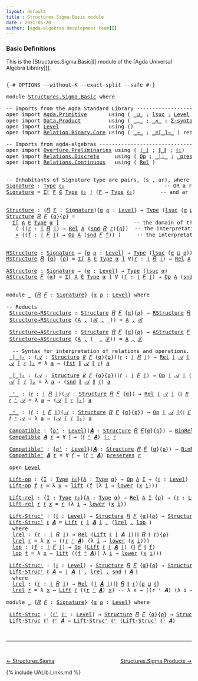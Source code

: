 ```yaml
---
layout: default
title : Structures.Sigma.Basic module
date : 2021-05-20
author: [agda-algebras development team][]
---
```


### <a id="basic-definitions">Basic Definitions</a>

This is the [Structures.Sigma.Basic][] module of the [Agda Universal Algebra Library][].

<pre class="Agda">

<a id="282" class="Symbol">{-#</a> <a id="286" class="Keyword">OPTIONS</a> <a id="294" class="Pragma">--without-K</a> <a id="306" class="Pragma">--exact-split</a> <a id="320" class="Pragma">--safe</a> <a id="327" class="Symbol">#-}</a>

<a id="332" class="Keyword">module</a> <a id="339" href="Structures.Sigma.Basic.html" class="Module">Structures.Sigma.Basic</a> <a id="362" class="Keyword">where</a>

<a id="369" class="Comment">-- Imports from the Agda Standard Library ------------------------------------------------</a>
<a id="460" class="Keyword">open</a> <a id="465" class="Keyword">import</a> <a id="472" href="Agda.Primitive.html" class="Module">Agda.Primitive</a>       <a id="493" class="Keyword">using</a> <a id="499" class="Symbol">(</a> <a id="501" href="Agda.Primitive.html#810" class="Primitive Operator">_⊔_</a> <a id="505" class="Symbol">;</a> <a id="507" href="Agda.Primitive.html#780" class="Primitive">lsuc</a> <a id="512" class="Symbol">;</a> <a id="514" href="Agda.Primitive.html#597" class="Postulate">Level</a> <a id="520" class="Symbol">)</a> <a id="522" class="Keyword">renaming</a> <a id="531" class="Symbol">(</a> <a id="533" href="Agda.Primitive.html#326" class="Primitive">Set</a> <a id="537" class="Symbol">to</a> <a id="540" class="Primitive">Type</a> <a id="545" class="Symbol">;</a> <a id="547" href="Agda.Primitive.html#764" class="Primitive">lzero</a> <a id="553" class="Symbol">to</a> <a id="556" class="Primitive">ℓ₀</a> <a id="559" class="Symbol">)</a>
<a id="561" class="Keyword">open</a> <a id="566" class="Keyword">import</a> <a id="573" href="Data.Product.html" class="Module">Data.Product</a>         <a id="594" class="Keyword">using</a> <a id="600" class="Symbol">(</a> <a id="602" href="Agda.Builtin.Sigma.html#236" class="InductiveConstructor Operator">_,_</a> <a id="606" class="Symbol">;</a> <a id="608" href="Data.Product.html#1167" class="Function Operator">_×_</a> <a id="612" class="Symbol">;</a> <a id="614" href="Data.Product.html#916" class="Function">Σ-syntax</a> <a id="623" class="Symbol">)</a> <a id="625" class="Keyword">renaming</a> <a id="634" class="Symbol">(</a> <a id="636" href="Agda.Builtin.Sigma.html#252" class="Field">proj₁</a> <a id="642" class="Symbol">to</a> <a id="645" class="Field">fst</a> <a id="649" class="Symbol">;</a> <a id="651" href="Agda.Builtin.Sigma.html#264" class="Field">proj₂</a> <a id="657" class="Symbol">to</a> <a id="660" class="Field">snd</a> <a id="664" class="Symbol">)</a>
<a id="666" class="Keyword">open</a> <a id="671" class="Keyword">import</a> <a id="678" href="Level.html" class="Module">Level</a>                <a id="699" class="Keyword">using</a> <a id="705" class="Symbol">()</a>
<a id="708" class="Keyword">open</a> <a id="713" class="Keyword">import</a> <a id="720" href="Relation.Binary.Core.html" class="Module">Relation.Binary.Core</a> <a id="741" class="Keyword">using</a> <a id="747" class="Symbol">(</a> <a id="749" href="Relation.Binary.Core.html#1254" class="Function Operator">_⇒_</a> <a id="753" class="Symbol">;</a> <a id="755" href="Relation.Binary.Core.html#1460" class="Function Operator">_=[_]⇒_</a> <a id="763" class="Symbol">)</a> <a id="765" class="Keyword">renaming</a> <a id="774" class="Symbol">(</a> <a id="776" href="Relation.Binary.Core.html#766" class="Function">REL</a> <a id="780" class="Symbol">to</a> <a id="783" class="Function">BinREL</a> <a id="790" class="Symbol">;</a> <a id="792" href="Relation.Binary.Core.html#882" class="Function">Rel</a> <a id="796" class="Symbol">to</a> <a id="799" class="Function">BinRel</a> <a id="806" class="Symbol">)</a>

<a id="809" class="Comment">-- Imports from agda-algebras ------------------------------------------------------------</a>
<a id="900" class="Keyword">open</a> <a id="905" class="Keyword">import</a> <a id="912" href="Overture.Preliminaries.html" class="Module">Overture.Preliminaries</a> <a id="935" class="Keyword">using</a> <a id="941" class="Symbol">(</a> <a id="943" href="Overture.Preliminaries.html#4245" class="Function Operator">∣_∣</a> <a id="947" class="Symbol">;</a> <a id="949" href="Overture.Preliminaries.html#4283" class="Function Operator">∥_∥</a> <a id="953" class="Symbol">;</a> <a id="955" href="Overture.Preliminaries.html#3335" class="Function">ℓ₁</a><a id="957" class="Symbol">)</a>
<a id="959" class="Keyword">open</a> <a id="964" class="Keyword">import</a> <a id="971" href="Relations.Discrete.html" class="Module">Relations.Discrete</a>     <a id="994" class="Keyword">using</a> <a id="1000" class="Symbol">(</a> <a id="1002" href="Relations.Discrete.html#5506" class="Function">Op</a> <a id="1005" class="Symbol">;</a> <a id="1007" href="Relations.Discrete.html#6404" class="Function Operator">_|:_</a> <a id="1012" class="Symbol">;</a> <a id="1014" href="Relations.Discrete.html#6230" class="Function Operator">_preserves_</a> <a id="1026" class="Symbol">)</a>
<a id="1028" class="Keyword">open</a> <a id="1033" class="Keyword">import</a> <a id="1040" href="Relations.Continuous.html" class="Module">Relations.Continuous</a>   <a id="1063" class="Keyword">using</a> <a id="1069" class="Symbol">(</a> <a id="1071" href="Relations.Continuous.html#3871" class="Function">Rel</a> <a id="1075" class="Symbol">)</a>


<a id="1079" class="Comment">-- Inhabitants of Signature type are pairs, (s , ar), where s is an operation symbol,</a>
<a id="Signature"></a><a id="1165" href="Structures.Sigma.Basic.html#1165" class="Function">Signature</a> <a id="1175" class="Symbol">:</a> <a id="1177" href="Structures.Sigma.Basic.html#540" class="Primitive">Type</a> <a id="1182" href="Overture.Preliminaries.html#3335" class="Function">ℓ₁</a>                                <a id="1216" class="Comment">-- OR a relation symbol (new!),</a>
<a id="1248" href="Structures.Sigma.Basic.html#1165" class="Function">Signature</a> <a id="1258" class="Symbol">=</a> <a id="1260" href="Data.Product.html#916" class="Function">Σ[</a> <a id="1263" href="Structures.Sigma.Basic.html#1263" class="Bound">F</a> <a id="1265" href="Data.Product.html#916" class="Function">∈</a> <a id="1267" href="Structures.Sigma.Basic.html#540" class="Primitive">Type</a> <a id="1272" href="Structures.Sigma.Basic.html#556" class="Primitive">ℓ₀</a> <a id="1275" href="Data.Product.html#916" class="Function">]</a> <a id="1277" class="Symbol">(</a><a id="1278" href="Structures.Sigma.Basic.html#1263" class="Bound">F</a> <a id="1280" class="Symbol">→</a> <a id="1282" href="Structures.Sigma.Basic.html#540" class="Primitive">Type</a> <a id="1287" href="Structures.Sigma.Basic.html#556" class="Primitive">ℓ₀</a><a id="1289" class="Symbol">)</a>        <a id="1298" class="Comment">-- and ar the arity of s.</a>


<a id="Structure"></a><a id="1326" href="Structures.Sigma.Basic.html#1326" class="Function">Structure</a> <a id="1336" class="Symbol">:</a> <a id="1338" class="Symbol">(</a><a id="1339" href="Structures.Sigma.Basic.html#1339" class="Bound">𝑅</a> <a id="1341" href="Structures.Sigma.Basic.html#1341" class="Bound">F</a> <a id="1343" class="Symbol">:</a> <a id="1345" href="Structures.Sigma.Basic.html#1165" class="Function">Signature</a><a id="1354" class="Symbol">){</a><a id="1356" href="Structures.Sigma.Basic.html#1356" class="Bound">α</a> <a id="1358" href="Structures.Sigma.Basic.html#1358" class="Bound">ρ</a> <a id="1360" class="Symbol">:</a> <a id="1362" href="Agda.Primitive.html#597" class="Postulate">Level</a><a id="1367" class="Symbol">}</a> <a id="1369" class="Symbol">→</a> <a id="1371" href="Structures.Sigma.Basic.html#540" class="Primitive">Type</a> <a id="1376" class="Symbol">(</a><a id="1377" href="Agda.Primitive.html#780" class="Primitive">lsuc</a> <a id="1382" class="Symbol">(</a><a id="1383" href="Structures.Sigma.Basic.html#1356" class="Bound">α</a> <a id="1385" href="Agda.Primitive.html#810" class="Primitive Operator">⊔</a> <a id="1387" href="Structures.Sigma.Basic.html#1358" class="Bound">ρ</a><a id="1388" class="Symbol">))</a>
<a id="1391" href="Structures.Sigma.Basic.html#1326" class="Function">Structure</a> <a id="1401" href="Structures.Sigma.Basic.html#1401" class="Bound">𝑅</a> <a id="1403" href="Structures.Sigma.Basic.html#1403" class="Bound">𝐹</a> <a id="1405" class="Symbol">{</a><a id="1406" href="Structures.Sigma.Basic.html#1406" class="Bound">α</a><a id="1407" class="Symbol">}{</a><a id="1409" href="Structures.Sigma.Basic.html#1409" class="Bound">ρ</a><a id="1410" class="Symbol">}</a> <a id="1412" class="Symbol">=</a>
  <a id="1416" href="Data.Product.html#916" class="Function">Σ[</a> <a id="1419" href="Structures.Sigma.Basic.html#1419" class="Bound">A</a> <a id="1421" href="Data.Product.html#916" class="Function">∈</a> <a id="1423" href="Structures.Sigma.Basic.html#540" class="Primitive">Type</a> <a id="1428" href="Structures.Sigma.Basic.html#1406" class="Bound">α</a> <a id="1430" href="Data.Product.html#916" class="Function">]</a>                        <a id="1455" class="Comment">-- the domain of the structure is A</a>
   <a id="1494" class="Symbol">(</a> <a id="1496" class="Symbol">((</a><a id="1498" href="Structures.Sigma.Basic.html#1498" class="Bound">r</a> <a id="1500" class="Symbol">:</a> <a id="1502" href="Overture.Preliminaries.html#4245" class="Function Operator">∣</a> <a id="1504" href="Structures.Sigma.Basic.html#1401" class="Bound">𝑅</a> <a id="1506" href="Overture.Preliminaries.html#4245" class="Function Operator">∣</a><a id="1507" class="Symbol">)</a> <a id="1509" class="Symbol">→</a> <a id="1511" href="Relations.Continuous.html#3871" class="Function">Rel</a> <a id="1515" href="Structures.Sigma.Basic.html#1419" class="Bound">A</a> <a id="1517" class="Symbol">(</a><a id="1518" href="Structures.Sigma.Basic.html#660" class="Field">snd</a> <a id="1522" href="Structures.Sigma.Basic.html#1401" class="Bound">𝑅</a> <a id="1524" href="Structures.Sigma.Basic.html#1498" class="Bound">r</a><a id="1525" class="Symbol">){</a><a id="1527" href="Structures.Sigma.Basic.html#1409" class="Bound">ρ</a><a id="1528" class="Symbol">})</a>  <a id="1532" class="Comment">-- the interpretations of the relation symbols</a>
   <a id="1582" href="Data.Product.html#1167" class="Function Operator">×</a> <a id="1584" class="Symbol">((</a><a id="1586" href="Structures.Sigma.Basic.html#1586" class="Bound">f</a> <a id="1588" class="Symbol">:</a> <a id="1590" href="Overture.Preliminaries.html#4245" class="Function Operator">∣</a> <a id="1592" href="Structures.Sigma.Basic.html#1403" class="Bound">𝐹</a> <a id="1594" href="Overture.Preliminaries.html#4245" class="Function Operator">∣</a><a id="1595" class="Symbol">)</a> <a id="1597" class="Symbol">→</a> <a id="1599" href="Relations.Discrete.html#5506" class="Function">Op</a> <a id="1602" href="Structures.Sigma.Basic.html#1419" class="Bound">A</a> <a id="1604" class="Symbol">(</a><a id="1605" href="Structures.Sigma.Basic.html#660" class="Field">snd</a> <a id="1609" href="Structures.Sigma.Basic.html#1403" class="Bound">𝐹</a> <a id="1611" href="Structures.Sigma.Basic.html#1586" class="Bound">f</a><a id="1612" class="Symbol">))</a> <a id="1615" class="Symbol">)</a>     <a id="1621" class="Comment">-- the interpretations of the operation symbols</a>


<a id="RStructure"></a><a id="1671" href="Structures.Sigma.Basic.html#1671" class="Function">RStructure</a> <a id="1682" class="Symbol">:</a> <a id="1684" href="Structures.Sigma.Basic.html#1165" class="Function">Signature</a> <a id="1694" class="Symbol">→</a> <a id="1696" class="Symbol">{</a><a id="1697" href="Structures.Sigma.Basic.html#1697" class="Bound">α</a> <a id="1699" href="Structures.Sigma.Basic.html#1699" class="Bound">ρ</a> <a id="1701" class="Symbol">:</a> <a id="1703" href="Agda.Primitive.html#597" class="Postulate">Level</a><a id="1708" class="Symbol">}</a> <a id="1710" class="Symbol">→</a> <a id="1712" href="Structures.Sigma.Basic.html#540" class="Primitive">Type</a> <a id="1717" class="Symbol">(</a><a id="1718" href="Agda.Primitive.html#780" class="Primitive">lsuc</a> <a id="1723" class="Symbol">(</a><a id="1724" href="Structures.Sigma.Basic.html#1697" class="Bound">α</a> <a id="1726" href="Agda.Primitive.html#810" class="Primitive Operator">⊔</a> <a id="1728" href="Structures.Sigma.Basic.html#1699" class="Bound">ρ</a><a id="1729" class="Symbol">))</a>
<a id="1732" href="Structures.Sigma.Basic.html#1671" class="Function">RStructure</a> <a id="1743" href="Structures.Sigma.Basic.html#1743" class="Bound">𝑅</a> <a id="1745" class="Symbol">{</a><a id="1746" href="Structures.Sigma.Basic.html#1746" class="Bound">α</a><a id="1747" class="Symbol">}</a> <a id="1749" class="Symbol">{</a><a id="1750" href="Structures.Sigma.Basic.html#1750" class="Bound">ρ</a><a id="1751" class="Symbol">}</a> <a id="1753" class="Symbol">=</a> <a id="1755" href="Data.Product.html#916" class="Function">Σ[</a> <a id="1758" href="Structures.Sigma.Basic.html#1758" class="Bound">A</a> <a id="1760" href="Data.Product.html#916" class="Function">∈</a> <a id="1762" href="Structures.Sigma.Basic.html#540" class="Primitive">Type</a> <a id="1767" href="Structures.Sigma.Basic.html#1746" class="Bound">α</a> <a id="1769" href="Data.Product.html#916" class="Function">]</a> <a id="1771" class="Symbol">∀(</a><a id="1773" href="Structures.Sigma.Basic.html#1773" class="Bound">r</a> <a id="1775" class="Symbol">:</a> <a id="1777" href="Overture.Preliminaries.html#4245" class="Function Operator">∣</a> <a id="1779" href="Structures.Sigma.Basic.html#1743" class="Bound">𝑅</a> <a id="1781" href="Overture.Preliminaries.html#4245" class="Function Operator">∣</a><a id="1782" class="Symbol">)</a> <a id="1784" class="Symbol">→</a> <a id="1786" href="Relations.Continuous.html#3871" class="Function">Rel</a> <a id="1790" href="Structures.Sigma.Basic.html#1758" class="Bound">A</a> <a id="1792" class="Symbol">(</a><a id="1793" href="Structures.Sigma.Basic.html#660" class="Field">snd</a> <a id="1797" href="Structures.Sigma.Basic.html#1743" class="Bound">𝑅</a> <a id="1799" href="Structures.Sigma.Basic.html#1773" class="Bound">r</a><a id="1800" class="Symbol">)</a> <a id="1802" class="Symbol">{</a><a id="1803" href="Structures.Sigma.Basic.html#1750" class="Bound">ρ</a><a id="1804" class="Symbol">}</a>

<a id="AStructure"></a><a id="1807" href="Structures.Sigma.Basic.html#1807" class="Function">AStructure</a> <a id="1818" class="Symbol">:</a> <a id="1820" href="Structures.Sigma.Basic.html#1165" class="Function">Signature</a> <a id="1830" class="Symbol">→</a> <a id="1832" class="Symbol">{</a><a id="1833" href="Structures.Sigma.Basic.html#1833" class="Bound">α</a> <a id="1835" class="Symbol">:</a> <a id="1837" href="Agda.Primitive.html#597" class="Postulate">Level</a><a id="1842" class="Symbol">}</a> <a id="1844" class="Symbol">→</a> <a id="1846" href="Structures.Sigma.Basic.html#540" class="Primitive">Type</a> <a id="1851" class="Symbol">(</a><a id="1852" href="Agda.Primitive.html#780" class="Primitive">lsuc</a> <a id="1857" href="Structures.Sigma.Basic.html#1833" class="Bound">α</a><a id="1858" class="Symbol">)</a>
<a id="1860" href="Structures.Sigma.Basic.html#1807" class="Function">AStructure</a> <a id="1871" href="Structures.Sigma.Basic.html#1871" class="Bound">𝐹</a> <a id="1873" class="Symbol">{</a><a id="1874" href="Structures.Sigma.Basic.html#1874" class="Bound">α</a><a id="1875" class="Symbol">}</a> <a id="1877" class="Symbol">=</a> <a id="1879" href="Data.Product.html#916" class="Function">Σ[</a> <a id="1882" href="Structures.Sigma.Basic.html#1882" class="Bound">A</a> <a id="1884" href="Data.Product.html#916" class="Function">∈</a> <a id="1886" href="Structures.Sigma.Basic.html#540" class="Primitive">Type</a> <a id="1891" href="Structures.Sigma.Basic.html#1874" class="Bound">α</a> <a id="1893" href="Data.Product.html#916" class="Function">]</a> <a id="1895" class="Symbol">∀</a> <a id="1897" class="Symbol">(</a><a id="1898" href="Structures.Sigma.Basic.html#1898" class="Bound">f</a> <a id="1900" class="Symbol">:</a> <a id="1902" href="Overture.Preliminaries.html#4245" class="Function Operator">∣</a> <a id="1904" href="Structures.Sigma.Basic.html#1871" class="Bound">𝐹</a> <a id="1906" href="Overture.Preliminaries.html#4245" class="Function Operator">∣</a><a id="1907" class="Symbol">)</a> <a id="1909" class="Symbol">→</a> <a id="1911" href="Relations.Discrete.html#5506" class="Function">Op</a> <a id="1914" href="Structures.Sigma.Basic.html#1882" class="Bound">A</a> <a id="1916" class="Symbol">(</a><a id="1917" href="Structures.Sigma.Basic.html#660" class="Field">snd</a> <a id="1921" href="Structures.Sigma.Basic.html#1871" class="Bound">𝐹</a> <a id="1923" href="Structures.Sigma.Basic.html#1898" class="Bound">f</a><a id="1924" class="Symbol">)</a>


<a id="1928" class="Keyword">module</a> <a id="1935" href="Structures.Sigma.Basic.html#1935" class="Module">_</a> <a id="1937" class="Symbol">{</a><a id="1938" href="Structures.Sigma.Basic.html#1938" class="Bound">𝑅</a> <a id="1940" href="Structures.Sigma.Basic.html#1940" class="Bound">𝐹</a> <a id="1942" class="Symbol">:</a> <a id="1944" href="Structures.Sigma.Basic.html#1165" class="Function">Signature</a><a id="1953" class="Symbol">}</a> <a id="1955" class="Symbol">{</a><a id="1956" href="Structures.Sigma.Basic.html#1956" class="Bound">α</a> <a id="1958" href="Structures.Sigma.Basic.html#1958" class="Bound">ρ</a> <a id="1960" class="Symbol">:</a> <a id="1962" href="Agda.Primitive.html#597" class="Postulate">Level</a><a id="1967" class="Symbol">}</a> <a id="1969" class="Keyword">where</a>

<a id="1976" class="Comment">-- Reducts</a>
 <a id="1988" href="Structures.Sigma.Basic.html#1988" class="Function">Structure→RStructure</a> <a id="2009" class="Symbol">:</a> <a id="2011" href="Structures.Sigma.Basic.html#1326" class="Function">Structure</a> <a id="2021" href="Structures.Sigma.Basic.html#1938" class="Bound">𝑅</a> <a id="2023" href="Structures.Sigma.Basic.html#1940" class="Bound">𝐹</a> <a id="2025" class="Symbol">{</a><a id="2026" href="Structures.Sigma.Basic.html#1956" class="Bound">α</a><a id="2027" class="Symbol">}{</a><a id="2029" href="Structures.Sigma.Basic.html#1958" class="Bound">ρ</a><a id="2030" class="Symbol">}</a> <a id="2032" class="Symbol">→</a> <a id="2034" href="Structures.Sigma.Basic.html#1671" class="Function">RStructure</a> <a id="2045" href="Structures.Sigma.Basic.html#1938" class="Bound">𝑅</a> <a id="2047" class="Symbol">{</a><a id="2048" href="Structures.Sigma.Basic.html#1956" class="Bound">α</a><a id="2049" class="Symbol">}{</a><a id="2051" href="Structures.Sigma.Basic.html#1958" class="Bound">ρ</a><a id="2052" class="Symbol">}</a>
 <a id="2055" href="Structures.Sigma.Basic.html#1988" class="Function">Structure→RStructure</a> <a id="2076" class="Symbol">(</a><a id="2077" href="Structures.Sigma.Basic.html#2077" class="Bound">A</a> <a id="2079" href="Agda.Builtin.Sigma.html#236" class="InductiveConstructor Operator">,</a> <a id="2081" class="Symbol">(</a><a id="2082" href="Structures.Sigma.Basic.html#2082" class="Bound">ℛ</a> <a id="2084" href="Agda.Builtin.Sigma.html#236" class="InductiveConstructor Operator">,</a> <a id="2086" class="Symbol">_))</a> <a id="2090" class="Symbol">=</a> <a id="2092" href="Structures.Sigma.Basic.html#2077" class="Bound">A</a> <a id="2094" href="Agda.Builtin.Sigma.html#236" class="InductiveConstructor Operator">,</a> <a id="2096" href="Structures.Sigma.Basic.html#2082" class="Bound">ℛ</a>

 <a id="2100" href="Structures.Sigma.Basic.html#2100" class="Function">Structure→AStructure</a> <a id="2121" class="Symbol">:</a> <a id="2123" href="Structures.Sigma.Basic.html#1326" class="Function">Structure</a> <a id="2133" href="Structures.Sigma.Basic.html#1938" class="Bound">𝑅</a> <a id="2135" href="Structures.Sigma.Basic.html#1940" class="Bound">𝐹</a> <a id="2137" class="Symbol">{</a><a id="2138" href="Structures.Sigma.Basic.html#1956" class="Bound">α</a><a id="2139" class="Symbol">}{</a><a id="2141" href="Structures.Sigma.Basic.html#1958" class="Bound">ρ</a><a id="2142" class="Symbol">}</a> <a id="2144" class="Symbol">→</a> <a id="2146" href="Structures.Sigma.Basic.html#1807" class="Function">AStructure</a> <a id="2157" href="Structures.Sigma.Basic.html#1940" class="Bound">𝐹</a>
 <a id="2160" href="Structures.Sigma.Basic.html#2100" class="Function">Structure→AStructure</a> <a id="2181" class="Symbol">(</a><a id="2182" href="Structures.Sigma.Basic.html#2182" class="Bound">A</a> <a id="2184" href="Agda.Builtin.Sigma.html#236" class="InductiveConstructor Operator">,</a> <a id="2186" class="Symbol">(_</a> <a id="2189" href="Agda.Builtin.Sigma.html#236" class="InductiveConstructor Operator">,</a> <a id="2191" href="Structures.Sigma.Basic.html#2191" class="Bound">ℱ</a><a id="2192" class="Symbol">))</a> <a id="2195" class="Symbol">=</a> <a id="2197" href="Structures.Sigma.Basic.html#2182" class="Bound">A</a> <a id="2199" href="Agda.Builtin.Sigma.html#236" class="InductiveConstructor Operator">,</a> <a id="2201" href="Structures.Sigma.Basic.html#2191" class="Bound">ℱ</a>

  <a id="2206" class="Comment">-- Syntax for interpretation of relations and operations.</a>
 <a id="2265" href="Structures.Sigma.Basic.html#2265" class="Function Operator">_⟦_⟧ᵣ</a> <a id="2271" class="Symbol">:</a> <a id="2273" class="Symbol">(</a><a id="2274" href="Structures.Sigma.Basic.html#2274" class="Bound">𝒜</a> <a id="2276" class="Symbol">:</a> <a id="2278" href="Structures.Sigma.Basic.html#1326" class="Function">Structure</a> <a id="2288" href="Structures.Sigma.Basic.html#1938" class="Bound">𝑅</a> <a id="2290" href="Structures.Sigma.Basic.html#1940" class="Bound">𝐹</a> <a id="2292" class="Symbol">{</a><a id="2293" href="Structures.Sigma.Basic.html#1956" class="Bound">α</a><a id="2294" class="Symbol">}{</a><a id="2296" href="Structures.Sigma.Basic.html#1958" class="Bound">ρ</a><a id="2297" class="Symbol">})(</a><a id="2300" href="Structures.Sigma.Basic.html#2300" class="Bound">𝑟</a> <a id="2302" class="Symbol">:</a> <a id="2304" href="Overture.Preliminaries.html#4245" class="Function Operator">∣</a> <a id="2306" href="Structures.Sigma.Basic.html#1938" class="Bound">𝑅</a> <a id="2308" href="Overture.Preliminaries.html#4245" class="Function Operator">∣</a><a id="2309" class="Symbol">)</a> <a id="2311" class="Symbol">→</a> <a id="2313" href="Relations.Continuous.html#3871" class="Function">Rel</a> <a id="2317" href="Overture.Preliminaries.html#4245" class="Function Operator">∣</a> <a id="2319" href="Structures.Sigma.Basic.html#2274" class="Bound">𝒜</a> <a id="2321" href="Overture.Preliminaries.html#4245" class="Function Operator">∣</a> <a id="2323" class="Symbol">(</a><a id="2324" href="Overture.Preliminaries.html#4283" class="Function Operator">∥</a> <a id="2326" href="Structures.Sigma.Basic.html#1938" class="Bound">𝑅</a> <a id="2328" href="Overture.Preliminaries.html#4283" class="Function Operator">∥</a> <a id="2330" href="Structures.Sigma.Basic.html#2300" class="Bound">𝑟</a><a id="2331" class="Symbol">)</a> <a id="2333" class="Symbol">{</a><a id="2334" href="Structures.Sigma.Basic.html#1958" class="Bound">ρ</a><a id="2335" class="Symbol">}</a>
 <a id="2338" href="Structures.Sigma.Basic.html#2338" class="Bound">𝒜</a> <a id="2340" href="Structures.Sigma.Basic.html#2265" class="Function Operator">⟦</a> <a id="2342" href="Structures.Sigma.Basic.html#2342" class="Bound">𝑟</a> <a id="2344" href="Structures.Sigma.Basic.html#2265" class="Function Operator">⟧ᵣ</a> <a id="2347" class="Symbol">=</a> <a id="2349" class="Symbol">λ</a> <a id="2351" href="Structures.Sigma.Basic.html#2351" class="Bound">a</a> <a id="2353" class="Symbol">→</a> <a id="2355" class="Symbol">(</a><a id="2356" href="Structures.Sigma.Basic.html#645" class="Field">fst</a> <a id="2360" href="Overture.Preliminaries.html#4283" class="Function Operator">∥</a> <a id="2362" href="Structures.Sigma.Basic.html#2338" class="Bound">𝒜</a> <a id="2364" href="Overture.Preliminaries.html#4283" class="Function Operator">∥</a> <a id="2366" href="Structures.Sigma.Basic.html#2342" class="Bound">𝑟</a><a id="2367" class="Symbol">)</a> <a id="2369" href="Structures.Sigma.Basic.html#2351" class="Bound">a</a>

 <a id="2373" href="Structures.Sigma.Basic.html#2373" class="Function Operator">_⟦_⟧ₒ</a> <a id="2379" class="Symbol">:</a> <a id="2381" class="Symbol">(</a><a id="2382" href="Structures.Sigma.Basic.html#2382" class="Bound">𝒜</a> <a id="2384" class="Symbol">:</a> <a id="2386" href="Structures.Sigma.Basic.html#1326" class="Function">Structure</a> <a id="2396" href="Structures.Sigma.Basic.html#1938" class="Bound">𝑅</a> <a id="2398" href="Structures.Sigma.Basic.html#1940" class="Bound">𝐹</a> <a id="2400" class="Symbol">{</a><a id="2401" href="Structures.Sigma.Basic.html#1956" class="Bound">α</a><a id="2402" class="Symbol">}{</a><a id="2404" href="Structures.Sigma.Basic.html#1958" class="Bound">ρ</a><a id="2405" class="Symbol">})(</a><a id="2408" href="Structures.Sigma.Basic.html#2408" class="Bound">𝑓</a> <a id="2410" class="Symbol">:</a> <a id="2412" href="Overture.Preliminaries.html#4245" class="Function Operator">∣</a> <a id="2414" href="Structures.Sigma.Basic.html#1940" class="Bound">𝐹</a> <a id="2416" href="Overture.Preliminaries.html#4245" class="Function Operator">∣</a><a id="2417" class="Symbol">)</a> <a id="2419" class="Symbol">→</a> <a id="2421" href="Relations.Discrete.html#5506" class="Function">Op</a> <a id="2424" href="Overture.Preliminaries.html#4245" class="Function Operator">∣</a> <a id="2426" href="Structures.Sigma.Basic.html#2382" class="Bound">𝒜</a> <a id="2428" href="Overture.Preliminaries.html#4245" class="Function Operator">∣</a> <a id="2430" class="Symbol">(</a><a id="2431" href="Overture.Preliminaries.html#4283" class="Function Operator">∥</a> <a id="2433" href="Structures.Sigma.Basic.html#1940" class="Bound">𝐹</a> <a id="2435" href="Overture.Preliminaries.html#4283" class="Function Operator">∥</a> <a id="2437" href="Structures.Sigma.Basic.html#2408" class="Bound">𝑓</a><a id="2438" class="Symbol">)</a>
 <a id="2441" href="Structures.Sigma.Basic.html#2441" class="Bound">𝒜</a> <a id="2443" href="Structures.Sigma.Basic.html#2373" class="Function Operator">⟦</a> <a id="2445" href="Structures.Sigma.Basic.html#2445" class="Bound">𝑓</a> <a id="2447" href="Structures.Sigma.Basic.html#2373" class="Function Operator">⟧ₒ</a> <a id="2450" class="Symbol">=</a> <a id="2452" class="Symbol">λ</a> <a id="2454" href="Structures.Sigma.Basic.html#2454" class="Bound">a</a> <a id="2456" class="Symbol">→</a> <a id="2458" class="Symbol">(</a><a id="2459" href="Structures.Sigma.Basic.html#660" class="Field">snd</a> <a id="2463" href="Overture.Preliminaries.html#4283" class="Function Operator">∥</a> <a id="2465" href="Structures.Sigma.Basic.html#2441" class="Bound">𝒜</a> <a id="2467" href="Overture.Preliminaries.html#4283" class="Function Operator">∥</a> <a id="2469" href="Structures.Sigma.Basic.html#2445" class="Bound">𝑓</a><a id="2470" class="Symbol">)</a> <a id="2472" href="Structures.Sigma.Basic.html#2454" class="Bound">a</a>

 <a id="2476" href="Structures.Sigma.Basic.html#2476" class="Function Operator">_ʳ_</a> <a id="2480" class="Symbol">:</a> <a id="2482" class="Symbol">(</a><a id="2483" href="Structures.Sigma.Basic.html#2483" class="Bound">𝑟</a> <a id="2485" class="Symbol">:</a> <a id="2487" href="Overture.Preliminaries.html#4245" class="Function Operator">∣</a> <a id="2489" href="Structures.Sigma.Basic.html#1938" class="Bound">𝑅</a> <a id="2491" href="Overture.Preliminaries.html#4245" class="Function Operator">∣</a><a id="2492" class="Symbol">)(</a><a id="2494" href="Structures.Sigma.Basic.html#2494" class="Bound">𝒜</a> <a id="2496" class="Symbol">:</a> <a id="2498" href="Structures.Sigma.Basic.html#1326" class="Function">Structure</a> <a id="2508" href="Structures.Sigma.Basic.html#1938" class="Bound">𝑅</a> <a id="2510" href="Structures.Sigma.Basic.html#1940" class="Bound">𝐹</a> <a id="2512" class="Symbol">{</a><a id="2513" href="Structures.Sigma.Basic.html#1956" class="Bound">α</a><a id="2514" class="Symbol">})</a> <a id="2517" class="Symbol">→</a> <a id="2519" href="Relations.Continuous.html#3871" class="Function">Rel</a> <a id="2523" href="Overture.Preliminaries.html#4245" class="Function Operator">∣</a> <a id="2525" href="Structures.Sigma.Basic.html#2494" class="Bound">𝒜</a> <a id="2527" href="Overture.Preliminaries.html#4245" class="Function Operator">∣</a> <a id="2529" class="Symbol">(</a><a id="2530" href="Overture.Preliminaries.html#4283" class="Function Operator">∥</a> <a id="2532" href="Structures.Sigma.Basic.html#1938" class="Bound">𝑅</a> <a id="2534" href="Overture.Preliminaries.html#4283" class="Function Operator">∥</a> <a id="2536" href="Structures.Sigma.Basic.html#2483" class="Bound">𝑟</a><a id="2537" class="Symbol">){</a><a id="2539" href="Structures.Sigma.Basic.html#1958" class="Bound">ρ</a><a id="2540" class="Symbol">}</a>
 <a id="2543" href="Structures.Sigma.Basic.html#2543" class="Bound">𝑟</a> <a id="2545" href="Structures.Sigma.Basic.html#2476" class="Function Operator">ʳ</a> <a id="2547" href="Structures.Sigma.Basic.html#2547" class="Bound">𝒜</a> <a id="2549" class="Symbol">=</a> <a id="2551" class="Symbol">λ</a> <a id="2553" href="Structures.Sigma.Basic.html#2553" class="Bound">a</a> <a id="2555" class="Symbol">→</a> <a id="2557" class="Symbol">(</a><a id="2558" href="Structures.Sigma.Basic.html#2547" class="Bound">𝒜</a> <a id="2560" href="Structures.Sigma.Basic.html#2265" class="Function Operator">⟦</a> <a id="2562" href="Structures.Sigma.Basic.html#2543" class="Bound">𝑟</a> <a id="2564" href="Structures.Sigma.Basic.html#2265" class="Function Operator">⟧ᵣ</a><a id="2566" class="Symbol">)</a> <a id="2568" href="Structures.Sigma.Basic.html#2553" class="Bound">a</a>

 <a id="2572" href="Structures.Sigma.Basic.html#2572" class="Function Operator">_ᵒ_</a> <a id="2576" class="Symbol">:</a> <a id="2578" class="Symbol">(</a><a id="2579" href="Structures.Sigma.Basic.html#2579" class="Bound">𝑓</a> <a id="2581" class="Symbol">:</a> <a id="2583" href="Overture.Preliminaries.html#4245" class="Function Operator">∣</a> <a id="2585" href="Structures.Sigma.Basic.html#1940" class="Bound">𝐹</a> <a id="2587" href="Overture.Preliminaries.html#4245" class="Function Operator">∣</a><a id="2588" class="Symbol">)(</a><a id="2590" href="Structures.Sigma.Basic.html#2590" class="Bound">𝒜</a> <a id="2592" class="Symbol">:</a> <a id="2594" href="Structures.Sigma.Basic.html#1326" class="Function">Structure</a> <a id="2604" href="Structures.Sigma.Basic.html#1938" class="Bound">𝑅</a> <a id="2606" href="Structures.Sigma.Basic.html#1940" class="Bound">𝐹</a> <a id="2608" class="Symbol">{</a><a id="2609" href="Structures.Sigma.Basic.html#1956" class="Bound">α</a><a id="2610" class="Symbol">}{</a><a id="2612" href="Structures.Sigma.Basic.html#1958" class="Bound">ρ</a><a id="2613" class="Symbol">})</a> <a id="2616" class="Symbol">→</a> <a id="2618" href="Relations.Discrete.html#5506" class="Function">Op</a> <a id="2621" href="Overture.Preliminaries.html#4245" class="Function Operator">∣</a> <a id="2623" href="Structures.Sigma.Basic.html#2590" class="Bound">𝒜</a> <a id="2625" href="Overture.Preliminaries.html#4245" class="Function Operator">∣</a><a id="2626" class="Symbol">(</a><a id="2627" href="Overture.Preliminaries.html#4283" class="Function Operator">∥</a> <a id="2629" href="Structures.Sigma.Basic.html#1940" class="Bound">𝐹</a> <a id="2631" href="Overture.Preliminaries.html#4283" class="Function Operator">∥</a> <a id="2633" href="Structures.Sigma.Basic.html#2579" class="Bound">𝑓</a><a id="2634" class="Symbol">)</a>
 <a id="2637" href="Structures.Sigma.Basic.html#2637" class="Bound">𝑓</a> <a id="2639" href="Structures.Sigma.Basic.html#2572" class="Function Operator">ᵒ</a> <a id="2641" href="Structures.Sigma.Basic.html#2641" class="Bound">𝒜</a> <a id="2643" class="Symbol">=</a> <a id="2645" class="Symbol">λ</a> <a id="2647" href="Structures.Sigma.Basic.html#2647" class="Bound">a</a> <a id="2649" class="Symbol">→</a> <a id="2651" class="Symbol">(</a><a id="2652" href="Structures.Sigma.Basic.html#2641" class="Bound">𝒜</a> <a id="2654" href="Structures.Sigma.Basic.html#2373" class="Function Operator">⟦</a> <a id="2656" href="Structures.Sigma.Basic.html#2637" class="Bound">𝑓</a> <a id="2658" href="Structures.Sigma.Basic.html#2373" class="Function Operator">⟧ₒ</a><a id="2660" class="Symbol">)</a> <a id="2662" href="Structures.Sigma.Basic.html#2647" class="Bound">a</a>

 <a id="2666" href="Structures.Sigma.Basic.html#2666" class="Function">Compatible</a> <a id="2677" class="Symbol">:</a> <a id="2679" class="Symbol">{</a><a id="2680" href="Structures.Sigma.Basic.html#2680" class="Bound">ρ&#39;</a> <a id="2683" class="Symbol">:</a> <a id="2685" href="Agda.Primitive.html#597" class="Postulate">Level</a><a id="2690" class="Symbol">}(</a><a id="2692" href="Structures.Sigma.Basic.html#2692" class="Bound">𝑨</a> <a id="2694" class="Symbol">:</a> <a id="2696" href="Structures.Sigma.Basic.html#1326" class="Function">Structure</a> <a id="2706" href="Structures.Sigma.Basic.html#1938" class="Bound">𝑅</a> <a id="2708" href="Structures.Sigma.Basic.html#1940" class="Bound">𝐹</a><a id="2709" class="Symbol">{</a><a id="2710" href="Structures.Sigma.Basic.html#1956" class="Bound">α</a><a id="2711" class="Symbol">}{</a><a id="2713" href="Structures.Sigma.Basic.html#1958" class="Bound">ρ</a><a id="2714" class="Symbol">})</a> <a id="2717" class="Symbol">→</a> <a id="2719" href="Structures.Sigma.Basic.html#799" class="Function">BinRel</a> <a id="2726" href="Overture.Preliminaries.html#4245" class="Function Operator">∣</a> <a id="2728" href="Structures.Sigma.Basic.html#2692" class="Bound">𝑨</a> <a id="2730" href="Overture.Preliminaries.html#4245" class="Function Operator">∣</a> <a id="2732" href="Structures.Sigma.Basic.html#2680" class="Bound">ρ&#39;</a>  <a id="2736" class="Symbol">→</a> <a id="2738" href="Structures.Sigma.Basic.html#540" class="Primitive">Type</a> <a id="2743" class="Symbol">(</a><a id="2744" href="Structures.Sigma.Basic.html#1956" class="Bound">α</a> <a id="2746" href="Agda.Primitive.html#810" class="Primitive Operator">⊔</a> <a id="2748" href="Structures.Sigma.Basic.html#2680" class="Bound">ρ&#39;</a><a id="2750" class="Symbol">)</a>
 <a id="2753" href="Structures.Sigma.Basic.html#2666" class="Function">Compatible</a> <a id="2764" href="Structures.Sigma.Basic.html#2764" class="Bound">𝑨</a> <a id="2766" href="Structures.Sigma.Basic.html#2766" class="Bound">r</a> <a id="2768" class="Symbol">=</a> <a id="2770" class="Symbol">∀</a> <a id="2772" href="Structures.Sigma.Basic.html#2772" class="Bound">𝑓</a> <a id="2774" class="Symbol">→</a> <a id="2776" class="Symbol">(</a><a id="2777" href="Structures.Sigma.Basic.html#2772" class="Bound">𝑓</a> <a id="2779" href="Structures.Sigma.Basic.html#2572" class="Function Operator">ᵒ</a> <a id="2781" href="Structures.Sigma.Basic.html#2764" class="Bound">𝑨</a><a id="2782" class="Symbol">)</a> <a id="2784" href="Relations.Discrete.html#6404" class="Function Operator">|:</a> <a id="2787" href="Structures.Sigma.Basic.html#2766" class="Bound">r</a>

 <a id="2791" href="Structures.Sigma.Basic.html#2791" class="Function">Compatible&#39;</a> <a id="2803" class="Symbol">:</a> <a id="2805" class="Symbol">{</a><a id="2806" href="Structures.Sigma.Basic.html#2806" class="Bound">ρ&#39;</a> <a id="2809" class="Symbol">:</a> <a id="2811" href="Agda.Primitive.html#597" class="Postulate">Level</a><a id="2816" class="Symbol">}(</a><a id="2818" href="Structures.Sigma.Basic.html#2818" class="Bound">𝑨</a> <a id="2820" class="Symbol">:</a> <a id="2822" href="Structures.Sigma.Basic.html#1326" class="Function">Structure</a> <a id="2832" href="Structures.Sigma.Basic.html#1938" class="Bound">𝑅</a> <a id="2834" href="Structures.Sigma.Basic.html#1940" class="Bound">𝐹</a> <a id="2836" class="Symbol">{</a><a id="2837" href="Structures.Sigma.Basic.html#1956" class="Bound">α</a><a id="2838" class="Symbol">}{</a><a id="2840" href="Structures.Sigma.Basic.html#1958" class="Bound">ρ</a><a id="2841" class="Symbol">})</a> <a id="2844" class="Symbol">→</a> <a id="2846" href="Structures.Sigma.Basic.html#799" class="Function">BinRel</a> <a id="2853" href="Overture.Preliminaries.html#4245" class="Function Operator">∣</a> <a id="2855" href="Structures.Sigma.Basic.html#2818" class="Bound">𝑨</a> <a id="2857" href="Overture.Preliminaries.html#4245" class="Function Operator">∣</a> <a id="2859" href="Structures.Sigma.Basic.html#2806" class="Bound">ρ&#39;</a>  <a id="2863" class="Symbol">→</a> <a id="2865" href="Structures.Sigma.Basic.html#540" class="Primitive">Type</a> <a id="2870" class="Symbol">(</a><a id="2871" href="Structures.Sigma.Basic.html#1956" class="Bound">α</a> <a id="2873" href="Agda.Primitive.html#810" class="Primitive Operator">⊔</a> <a id="2875" href="Structures.Sigma.Basic.html#2806" class="Bound">ρ&#39;</a><a id="2877" class="Symbol">)</a>
 <a id="2880" href="Structures.Sigma.Basic.html#2791" class="Function">Compatible&#39;</a> <a id="2892" href="Structures.Sigma.Basic.html#2892" class="Bound">𝑨</a> <a id="2894" href="Structures.Sigma.Basic.html#2894" class="Bound">r</a> <a id="2896" class="Symbol">=</a> <a id="2898" class="Symbol">∀</a> <a id="2900" href="Structures.Sigma.Basic.html#2900" class="Bound">𝑓</a> <a id="2902" class="Symbol">→</a> <a id="2904" class="Symbol">(</a><a id="2905" href="Structures.Sigma.Basic.html#2900" class="Bound">𝑓</a> <a id="2907" href="Structures.Sigma.Basic.html#2572" class="Function Operator">ᵒ</a> <a id="2909" href="Structures.Sigma.Basic.html#2892" class="Bound">𝑨</a><a id="2910" class="Symbol">)</a> <a id="2912" href="Relations.Discrete.html#6230" class="Function Operator">preserves</a> <a id="2922" href="Structures.Sigma.Basic.html#2894" class="Bound">r</a>

 <a id="2926" class="Keyword">open</a> <a id="2931" href="Level.html" class="Module">Level</a>

 <a id="2939" href="Structures.Sigma.Basic.html#2939" class="Function">Lift-op</a> <a id="2947" class="Symbol">:</a> <a id="2949" class="Symbol">{</a><a id="2950" href="Structures.Sigma.Basic.html#2950" class="Bound">I</a> <a id="2952" class="Symbol">:</a> <a id="2954" href="Structures.Sigma.Basic.html#540" class="Primitive">Type</a> <a id="2959" href="Structures.Sigma.Basic.html#556" class="Primitive">ℓ₀</a><a id="2961" class="Symbol">}{</a><a id="2963" href="Structures.Sigma.Basic.html#2963" class="Bound">A</a> <a id="2965" class="Symbol">:</a> <a id="2967" href="Structures.Sigma.Basic.html#540" class="Primitive">Type</a> <a id="2972" href="Structures.Sigma.Basic.html#1956" class="Bound">α</a><a id="2973" class="Symbol">}</a> <a id="2975" class="Symbol">→</a> <a id="2977" href="Relations.Discrete.html#5506" class="Function">Op</a> <a id="2980" href="Structures.Sigma.Basic.html#2963" class="Bound">A</a> <a id="2982" href="Structures.Sigma.Basic.html#2950" class="Bound">I</a> <a id="2984" class="Symbol">→</a> <a id="2986" class="Symbol">(</a><a id="2987" href="Structures.Sigma.Basic.html#2987" class="Bound">ℓ</a> <a id="2989" class="Symbol">:</a> <a id="2991" href="Agda.Primitive.html#597" class="Postulate">Level</a><a id="2996" class="Symbol">)</a> <a id="2998" class="Symbol">→</a> <a id="3000" href="Relations.Discrete.html#5506" class="Function">Op</a> <a id="3003" class="Symbol">(</a><a id="3004" href="Level.html#400" class="Record">Lift</a> <a id="3009" href="Structures.Sigma.Basic.html#2987" class="Bound">ℓ</a> <a id="3011" href="Structures.Sigma.Basic.html#2963" class="Bound">A</a><a id="3012" class="Symbol">)</a> <a id="3014" href="Structures.Sigma.Basic.html#2950" class="Bound">I</a>
 <a id="3017" href="Structures.Sigma.Basic.html#2939" class="Function">Lift-op</a> <a id="3025" href="Structures.Sigma.Basic.html#3025" class="Bound">f</a> <a id="3027" href="Structures.Sigma.Basic.html#3027" class="Bound">ℓ</a> <a id="3029" class="Symbol">=</a> <a id="3031" class="Symbol">λ</a> <a id="3033" href="Structures.Sigma.Basic.html#3033" class="Bound">x</a> <a id="3035" class="Symbol">→</a> <a id="3037" href="Level.html#457" class="InductiveConstructor">lift</a> <a id="3042" class="Symbol">(</a><a id="3043" href="Structures.Sigma.Basic.html#3025" class="Bound">f</a> <a id="3045" class="Symbol">(λ</a> <a id="3048" href="Structures.Sigma.Basic.html#3048" class="Bound">i</a> <a id="3050" class="Symbol">→</a> <a id="3052" href="Level.html#470" class="Field">lower</a> <a id="3058" class="Symbol">(</a><a id="3059" href="Structures.Sigma.Basic.html#3033" class="Bound">x</a> <a id="3061" href="Structures.Sigma.Basic.html#3048" class="Bound">i</a><a id="3062" class="Symbol">)))</a>

 <a id="3068" href="Structures.Sigma.Basic.html#3068" class="Function">Lift-rel</a> <a id="3077" class="Symbol">:</a> <a id="3079" class="Symbol">{</a><a id="3080" href="Structures.Sigma.Basic.html#3080" class="Bound">I</a> <a id="3082" class="Symbol">:</a> <a id="3084" href="Structures.Sigma.Basic.html#540" class="Primitive">Type</a> <a id="3089" href="Structures.Sigma.Basic.html#556" class="Primitive">ℓ₀</a><a id="3091" class="Symbol">}{</a><a id="3093" href="Structures.Sigma.Basic.html#3093" class="Bound">A</a> <a id="3095" class="Symbol">:</a> <a id="3097" href="Structures.Sigma.Basic.html#540" class="Primitive">Type</a> <a id="3102" href="Structures.Sigma.Basic.html#1956" class="Bound">α</a><a id="3103" class="Symbol">}</a> <a id="3105" class="Symbol">→</a> <a id="3107" href="Relations.Continuous.html#3871" class="Function">Rel</a> <a id="3111" href="Structures.Sigma.Basic.html#3093" class="Bound">A</a> <a id="3113" href="Structures.Sigma.Basic.html#3080" class="Bound">I</a> <a id="3115" class="Symbol">{</a><a id="3116" href="Structures.Sigma.Basic.html#1958" class="Bound">ρ</a><a id="3117" class="Symbol">}</a> <a id="3119" class="Symbol">→</a> <a id="3121" class="Symbol">(</a><a id="3122" href="Structures.Sigma.Basic.html#3122" class="Bound">ℓ</a> <a id="3124" class="Symbol">:</a> <a id="3126" href="Agda.Primitive.html#597" class="Postulate">Level</a><a id="3131" class="Symbol">)</a> <a id="3133" class="Symbol">→</a> <a id="3135" href="Relations.Continuous.html#3871" class="Function">Rel</a> <a id="3139" class="Symbol">(</a><a id="3140" href="Level.html#400" class="Record">Lift</a> <a id="3145" href="Structures.Sigma.Basic.html#3122" class="Bound">ℓ</a> <a id="3147" href="Structures.Sigma.Basic.html#3093" class="Bound">A</a><a id="3148" class="Symbol">)</a> <a id="3150" href="Structures.Sigma.Basic.html#3080" class="Bound">I</a><a id="3151" class="Symbol">{</a><a id="3152" href="Structures.Sigma.Basic.html#1958" class="Bound">ρ</a><a id="3153" class="Symbol">}</a>
 <a id="3156" href="Structures.Sigma.Basic.html#3068" class="Function">Lift-rel</a> <a id="3165" href="Structures.Sigma.Basic.html#3165" class="Bound">r</a> <a id="3167" href="Structures.Sigma.Basic.html#3167" class="Bound">ℓ</a> <a id="3169" href="Structures.Sigma.Basic.html#3169" class="Bound">x</a> <a id="3171" class="Symbol">=</a> <a id="3173" href="Structures.Sigma.Basic.html#3165" class="Bound">r</a> <a id="3175" class="Symbol">(λ</a> <a id="3178" href="Structures.Sigma.Basic.html#3178" class="Bound">i</a> <a id="3180" class="Symbol">→</a> <a id="3182" href="Level.html#470" class="Field">lower</a> <a id="3188" class="Symbol">(</a><a id="3189" href="Structures.Sigma.Basic.html#3169" class="Bound">x</a> <a id="3191" href="Structures.Sigma.Basic.html#3178" class="Bound">i</a><a id="3192" class="Symbol">))</a>

 <a id="3197" href="Structures.Sigma.Basic.html#3197" class="Function">Lift-Strucˡ</a> <a id="3209" class="Symbol">:</a> <a id="3211" class="Symbol">(</a><a id="3212" href="Structures.Sigma.Basic.html#3212" class="Bound">ℓ</a> <a id="3214" class="Symbol">:</a> <a id="3216" href="Agda.Primitive.html#597" class="Postulate">Level</a><a id="3221" class="Symbol">)</a> <a id="3223" class="Symbol">→</a> <a id="3225" href="Structures.Sigma.Basic.html#1326" class="Function">Structure</a> <a id="3235" href="Structures.Sigma.Basic.html#1938" class="Bound">𝑅</a> <a id="3237" href="Structures.Sigma.Basic.html#1940" class="Bound">𝐹</a> <a id="3239" class="Symbol">{</a><a id="3240" href="Structures.Sigma.Basic.html#1956" class="Bound">α</a><a id="3241" class="Symbol">}{</a><a id="3243" href="Structures.Sigma.Basic.html#1958" class="Bound">ρ</a><a id="3244" class="Symbol">}</a> <a id="3246" class="Symbol">→</a> <a id="3248" href="Structures.Sigma.Basic.html#1326" class="Function">Structure</a> <a id="3258" href="Structures.Sigma.Basic.html#1938" class="Bound">𝑅</a> <a id="3260" href="Structures.Sigma.Basic.html#1940" class="Bound">𝐹</a> <a id="3262" class="Symbol">{</a><a id="3263" class="Argument">α</a> <a id="3265" class="Symbol">=</a> <a id="3267" class="Symbol">(</a><a id="3268" href="Structures.Sigma.Basic.html#1956" class="Bound">α</a> <a id="3270" href="Agda.Primitive.html#810" class="Primitive Operator">⊔</a> <a id="3272" href="Structures.Sigma.Basic.html#3212" class="Bound">ℓ</a><a id="3273" class="Symbol">)}{</a><a id="3276" href="Structures.Sigma.Basic.html#1958" class="Bound">ρ</a><a id="3277" class="Symbol">}</a>
 <a id="3280" href="Structures.Sigma.Basic.html#3197" class="Function">Lift-Strucˡ</a> <a id="3292" href="Structures.Sigma.Basic.html#3292" class="Bound">ℓ</a> <a id="3294" href="Structures.Sigma.Basic.html#3294" class="Bound">𝑨</a> <a id="3296" class="Symbol">=</a> <a id="3298" href="Level.html#400" class="Record">Lift</a> <a id="3303" href="Structures.Sigma.Basic.html#3292" class="Bound">ℓ</a> <a id="3305" href="Overture.Preliminaries.html#4245" class="Function Operator">∣</a> <a id="3307" href="Structures.Sigma.Basic.html#3294" class="Bound">𝑨</a> <a id="3309" href="Overture.Preliminaries.html#4245" class="Function Operator">∣</a> <a id="3311" href="Agda.Builtin.Sigma.html#236" class="InductiveConstructor Operator">,</a> <a id="3313" class="Symbol">(</a><a id="3314" href="Structures.Sigma.Basic.html#3337" class="Function">lrel</a> <a id="3319" href="Agda.Builtin.Sigma.html#236" class="InductiveConstructor Operator">,</a> <a id="3321" href="Structures.Sigma.Basic.html#3438" class="Function">lop</a> <a id="3325" class="Symbol">)</a>
  <a id="3329" class="Keyword">where</a>
  <a id="3337" href="Structures.Sigma.Basic.html#3337" class="Function">lrel</a> <a id="3342" class="Symbol">:</a> <a id="3344" class="Symbol">(</a><a id="3345" href="Structures.Sigma.Basic.html#3345" class="Bound">r</a> <a id="3347" class="Symbol">:</a> <a id="3349" href="Overture.Preliminaries.html#4245" class="Function Operator">∣</a> <a id="3351" href="Structures.Sigma.Basic.html#1938" class="Bound">𝑅</a> <a id="3353" href="Overture.Preliminaries.html#4245" class="Function Operator">∣</a><a id="3354" class="Symbol">)</a> <a id="3356" class="Symbol">→</a> <a id="3358" href="Relations.Continuous.html#3871" class="Function">Rel</a> <a id="3362" class="Symbol">(</a><a id="3363" href="Level.html#400" class="Record">Lift</a> <a id="3368" href="Structures.Sigma.Basic.html#3292" class="Bound">ℓ</a> <a id="3370" href="Overture.Preliminaries.html#4245" class="Function Operator">∣</a> <a id="3372" href="Structures.Sigma.Basic.html#3294" class="Bound">𝑨</a> <a id="3374" href="Overture.Preliminaries.html#4245" class="Function Operator">∣</a><a id="3375" class="Symbol">)(</a><a id="3377" href="Overture.Preliminaries.html#4283" class="Function Operator">∥</a> <a id="3379" href="Structures.Sigma.Basic.html#1938" class="Bound">𝑅</a> <a id="3381" href="Overture.Preliminaries.html#4283" class="Function Operator">∥</a> <a id="3383" href="Structures.Sigma.Basic.html#3345" class="Bound">r</a><a id="3384" class="Symbol">){</a><a id="3386" href="Structures.Sigma.Basic.html#1958" class="Bound">ρ</a><a id="3387" class="Symbol">}</a>
  <a id="3391" href="Structures.Sigma.Basic.html#3337" class="Function">lrel</a> <a id="3396" href="Structures.Sigma.Basic.html#3396" class="Bound">r</a> <a id="3398" class="Symbol">=</a> <a id="3400" class="Symbol">λ</a> <a id="3402" href="Structures.Sigma.Basic.html#3402" class="Bound">x</a> <a id="3404" class="Symbol">→</a> <a id="3406" class="Symbol">((</a><a id="3408" href="Structures.Sigma.Basic.html#3396" class="Bound">r</a> <a id="3410" href="Structures.Sigma.Basic.html#2476" class="Function Operator">ʳ</a> <a id="3412" href="Structures.Sigma.Basic.html#3294" class="Bound">𝑨</a><a id="3413" class="Symbol">)</a> <a id="3415" class="Symbol">(λ</a> <a id="3418" href="Structures.Sigma.Basic.html#3418" class="Bound">i</a> <a id="3420" class="Symbol">→</a> <a id="3422" href="Level.html#470" class="Field">lower</a> <a id="3428" class="Symbol">(</a><a id="3429" href="Structures.Sigma.Basic.html#3402" class="Bound">x</a> <a id="3431" href="Structures.Sigma.Basic.html#3418" class="Bound">i</a><a id="3432" class="Symbol">)))</a>
  <a id="3438" href="Structures.Sigma.Basic.html#3438" class="Function">lop</a> <a id="3442" class="Symbol">:</a> <a id="3444" class="Symbol">(</a><a id="3445" href="Structures.Sigma.Basic.html#3445" class="Bound">f</a> <a id="3447" class="Symbol">:</a> <a id="3449" href="Overture.Preliminaries.html#4245" class="Function Operator">∣</a> <a id="3451" href="Structures.Sigma.Basic.html#1940" class="Bound">𝐹</a> <a id="3453" href="Overture.Preliminaries.html#4245" class="Function Operator">∣</a><a id="3454" class="Symbol">)</a> <a id="3456" class="Symbol">→</a> <a id="3458" href="Relations.Discrete.html#5506" class="Function">Op</a> <a id="3461" class="Symbol">(</a><a id="3462" href="Level.html#400" class="Record">Lift</a> <a id="3467" href="Structures.Sigma.Basic.html#3292" class="Bound">ℓ</a> <a id="3469" href="Overture.Preliminaries.html#4245" class="Function Operator">∣</a> <a id="3471" href="Structures.Sigma.Basic.html#3294" class="Bound">𝑨</a> <a id="3473" href="Overture.Preliminaries.html#4245" class="Function Operator">∣</a><a id="3474" class="Symbol">)</a> <a id="3476" class="Symbol">(</a><a id="3477" href="Overture.Preliminaries.html#4283" class="Function Operator">∥</a> <a id="3479" href="Structures.Sigma.Basic.html#1940" class="Bound">𝐹</a> <a id="3481" href="Overture.Preliminaries.html#4283" class="Function Operator">∥</a> <a id="3483" href="Structures.Sigma.Basic.html#3445" class="Bound">f</a><a id="3484" class="Symbol">)</a>
  <a id="3488" href="Structures.Sigma.Basic.html#3438" class="Function">lop</a> <a id="3492" href="Structures.Sigma.Basic.html#3492" class="Bound">f</a> <a id="3494" class="Symbol">=</a> <a id="3496" class="Symbol">λ</a> <a id="3498" href="Structures.Sigma.Basic.html#3498" class="Bound">x</a> <a id="3500" class="Symbol">→</a> <a id="3502" href="Level.html#457" class="InductiveConstructor">lift</a> <a id="3507" class="Symbol">((</a><a id="3509" href="Structures.Sigma.Basic.html#3492" class="Bound">f</a> <a id="3511" href="Structures.Sigma.Basic.html#2572" class="Function Operator">ᵒ</a> <a id="3513" href="Structures.Sigma.Basic.html#3294" class="Bound">𝑨</a><a id="3514" class="Symbol">)(</a> <a id="3517" class="Symbol">λ</a> <a id="3519" href="Structures.Sigma.Basic.html#3519" class="Bound">i</a> <a id="3521" class="Symbol">→</a> <a id="3523" href="Level.html#470" class="Field">lower</a> <a id="3529" class="Symbol">(</a><a id="3530" href="Structures.Sigma.Basic.html#3498" class="Bound">x</a> <a id="3532" href="Structures.Sigma.Basic.html#3519" class="Bound">i</a><a id="3533" class="Symbol">)))</a>

 <a id="3539" href="Structures.Sigma.Basic.html#3539" class="Function">Lift-Strucʳ</a> <a id="3551" class="Symbol">:</a> <a id="3553" class="Symbol">(</a><a id="3554" href="Structures.Sigma.Basic.html#3554" class="Bound">ℓ</a> <a id="3556" class="Symbol">:</a> <a id="3558" href="Agda.Primitive.html#597" class="Postulate">Level</a><a id="3563" class="Symbol">)</a> <a id="3565" class="Symbol">→</a> <a id="3567" href="Structures.Sigma.Basic.html#1326" class="Function">Structure</a> <a id="3577" href="Structures.Sigma.Basic.html#1938" class="Bound">𝑅</a> <a id="3579" href="Structures.Sigma.Basic.html#1940" class="Bound">𝐹</a> <a id="3581" class="Symbol">{</a><a id="3582" href="Structures.Sigma.Basic.html#1956" class="Bound">α</a><a id="3583" class="Symbol">}{</a><a id="3585" href="Structures.Sigma.Basic.html#1958" class="Bound">ρ</a><a id="3586" class="Symbol">}</a> <a id="3588" class="Symbol">→</a> <a id="3590" href="Structures.Sigma.Basic.html#1326" class="Function">Structure</a> <a id="3600" href="Structures.Sigma.Basic.html#1938" class="Bound">𝑅</a> <a id="3602" href="Structures.Sigma.Basic.html#1940" class="Bound">𝐹</a> <a id="3604" class="Symbol">{</a><a id="3605" href="Structures.Sigma.Basic.html#1956" class="Bound">α</a><a id="3606" class="Symbol">}{</a><a id="3608" class="Argument">ρ</a> <a id="3610" class="Symbol">=</a> <a id="3612" class="Symbol">(</a><a id="3613" href="Structures.Sigma.Basic.html#1958" class="Bound">ρ</a> <a id="3615" href="Agda.Primitive.html#810" class="Primitive Operator">⊔</a> <a id="3617" href="Structures.Sigma.Basic.html#3554" class="Bound">ℓ</a><a id="3618" class="Symbol">)}</a>
 <a id="3622" href="Structures.Sigma.Basic.html#3539" class="Function">Lift-Strucʳ</a> <a id="3634" href="Structures.Sigma.Basic.html#3634" class="Bound">ℓ</a> <a id="3636" href="Structures.Sigma.Basic.html#3636" class="Bound">𝑨</a> <a id="3638" class="Symbol">=</a> <a id="3640" href="Overture.Preliminaries.html#4245" class="Function Operator">∣</a> <a id="3642" href="Structures.Sigma.Basic.html#3636" class="Bound">𝑨</a> <a id="3644" href="Overture.Preliminaries.html#4245" class="Function Operator">∣</a> <a id="3646" href="Agda.Builtin.Sigma.html#236" class="InductiveConstructor Operator">,</a> <a id="3648" href="Structures.Sigma.Basic.html#3675" class="Function">lrel</a> <a id="3653" href="Agda.Builtin.Sigma.html#236" class="InductiveConstructor Operator">,</a> <a id="3655" href="Structures.Sigma.Basic.html#660" class="Field">snd</a> <a id="3659" href="Overture.Preliminaries.html#4283" class="Function Operator">∥</a> <a id="3661" href="Structures.Sigma.Basic.html#3636" class="Bound">𝑨</a> <a id="3663" href="Overture.Preliminaries.html#4283" class="Function Operator">∥</a>
  <a id="3667" class="Keyword">where</a>
  <a id="3675" href="Structures.Sigma.Basic.html#3675" class="Function">lrel</a> <a id="3680" class="Symbol">:</a> <a id="3682" class="Symbol">(</a><a id="3683" href="Structures.Sigma.Basic.html#3683" class="Bound">r</a> <a id="3685" class="Symbol">:</a> <a id="3687" href="Overture.Preliminaries.html#4245" class="Function Operator">∣</a> <a id="3689" href="Structures.Sigma.Basic.html#1938" class="Bound">𝑅</a> <a id="3691" href="Overture.Preliminaries.html#4245" class="Function Operator">∣</a><a id="3692" class="Symbol">)</a> <a id="3694" class="Symbol">→</a> <a id="3696" href="Relations.Continuous.html#3871" class="Function">Rel</a> <a id="3700" class="Symbol">(</a><a id="3701" href="Overture.Preliminaries.html#4245" class="Function Operator">∣</a> <a id="3703" href="Structures.Sigma.Basic.html#3636" class="Bound">𝑨</a> <a id="3705" href="Overture.Preliminaries.html#4245" class="Function Operator">∣</a><a id="3706" class="Symbol">)(</a><a id="3708" href="Overture.Preliminaries.html#4283" class="Function Operator">∥</a> <a id="3710" href="Structures.Sigma.Basic.html#1938" class="Bound">𝑅</a> <a id="3712" href="Overture.Preliminaries.html#4283" class="Function Operator">∥</a> <a id="3714" href="Structures.Sigma.Basic.html#3683" class="Bound">r</a><a id="3715" class="Symbol">){</a><a id="3717" href="Structures.Sigma.Basic.html#1958" class="Bound">ρ</a> <a id="3719" href="Agda.Primitive.html#810" class="Primitive Operator">⊔</a> <a id="3721" href="Structures.Sigma.Basic.html#3634" class="Bound">ℓ</a><a id="3722" class="Symbol">}</a>
  <a id="3726" href="Structures.Sigma.Basic.html#3675" class="Function">lrel</a> <a id="3731" href="Structures.Sigma.Basic.html#3731" class="Bound">r</a> <a id="3733" class="Symbol">=</a> <a id="3735" class="Symbol">λ</a> <a id="3737" href="Structures.Sigma.Basic.html#3737" class="Bound">x</a> <a id="3739" class="Symbol">→</a> <a id="3741" href="Level.html#400" class="Record">Lift</a> <a id="3746" href="Structures.Sigma.Basic.html#3634" class="Bound">ℓ</a> <a id="3748" class="Symbol">((</a><a id="3750" href="Structures.Sigma.Basic.html#3731" class="Bound">r</a> <a id="3752" href="Structures.Sigma.Basic.html#2476" class="Function Operator">ʳ</a> <a id="3754" href="Structures.Sigma.Basic.html#3636" class="Bound">𝑨</a><a id="3755" class="Symbol">)</a> <a id="3757" href="Structures.Sigma.Basic.html#3737" class="Bound">x</a><a id="3758" class="Symbol">)</a> <a id="3760" class="Comment">-- λ x → ((r ʳ 𝑨) (λ i → lower (x i)))</a>

<a id="3800" class="Keyword">module</a> <a id="3807" href="Structures.Sigma.Basic.html#3807" class="Module">_</a> <a id="3809" class="Symbol">{</a><a id="3810" href="Structures.Sigma.Basic.html#3810" class="Bound">𝑅</a> <a id="3812" href="Structures.Sigma.Basic.html#3812" class="Bound">𝐹</a> <a id="3814" class="Symbol">:</a> <a id="3816" href="Structures.Sigma.Basic.html#1165" class="Function">Signature</a><a id="3825" class="Symbol">}</a> <a id="3827" class="Symbol">{</a><a id="3828" href="Structures.Sigma.Basic.html#3828" class="Bound">α</a> <a id="3830" href="Structures.Sigma.Basic.html#3830" class="Bound">ρ</a> <a id="3832" class="Symbol">:</a> <a id="3834" href="Agda.Primitive.html#597" class="Postulate">Level</a><a id="3839" class="Symbol">}</a> <a id="3841" class="Keyword">where</a>

 <a id="3849" href="Structures.Sigma.Basic.html#3849" class="Function">Lift-Struc</a> <a id="3860" class="Symbol">:</a> <a id="3862" class="Symbol">(</a><a id="3863" href="Structures.Sigma.Basic.html#3863" class="Bound">ℓˡ</a> <a id="3866" href="Structures.Sigma.Basic.html#3866" class="Bound">ℓʳ</a> <a id="3869" class="Symbol">:</a> <a id="3871" href="Agda.Primitive.html#597" class="Postulate">Level</a><a id="3876" class="Symbol">)</a> <a id="3878" class="Symbol">→</a> <a id="3880" href="Structures.Sigma.Basic.html#1326" class="Function">Structure</a> <a id="3890" href="Structures.Sigma.Basic.html#3810" class="Bound">𝑅</a> <a id="3892" href="Structures.Sigma.Basic.html#3812" class="Bound">𝐹</a> <a id="3894" class="Symbol">{</a><a id="3895" href="Structures.Sigma.Basic.html#3828" class="Bound">α</a><a id="3896" class="Symbol">}{</a><a id="3898" href="Structures.Sigma.Basic.html#3830" class="Bound">ρ</a><a id="3899" class="Symbol">}</a> <a id="3901" class="Symbol">→</a> <a id="3903" href="Structures.Sigma.Basic.html#1326" class="Function">Structure</a> <a id="3913" href="Structures.Sigma.Basic.html#3810" class="Bound">𝑅</a> <a id="3915" href="Structures.Sigma.Basic.html#3812" class="Bound">𝐹</a> <a id="3917" class="Symbol">{</a><a id="3918" href="Structures.Sigma.Basic.html#3828" class="Bound">α</a> <a id="3920" href="Agda.Primitive.html#810" class="Primitive Operator">⊔</a> <a id="3922" href="Structures.Sigma.Basic.html#3863" class="Bound">ℓˡ</a><a id="3924" class="Symbol">}{</a><a id="3926" href="Structures.Sigma.Basic.html#3830" class="Bound">ρ</a> <a id="3928" href="Agda.Primitive.html#810" class="Primitive Operator">⊔</a> <a id="3930" href="Structures.Sigma.Basic.html#3866" class="Bound">ℓʳ</a><a id="3932" class="Symbol">}</a>
 <a id="3935" href="Structures.Sigma.Basic.html#3849" class="Function">Lift-Struc</a> <a id="3946" href="Structures.Sigma.Basic.html#3946" class="Bound">ℓˡ</a> <a id="3949" href="Structures.Sigma.Basic.html#3949" class="Bound">ℓʳ</a> <a id="3952" href="Structures.Sigma.Basic.html#3952" class="Bound">𝑨</a> <a id="3954" class="Symbol">=</a> <a id="3956" href="Structures.Sigma.Basic.html#3539" class="Function">Lift-Strucʳ</a> <a id="3968" href="Structures.Sigma.Basic.html#3949" class="Bound">ℓʳ</a> <a id="3971" class="Symbol">(</a><a id="3972" href="Structures.Sigma.Basic.html#3197" class="Function">Lift-Strucˡ</a> <a id="3984" href="Structures.Sigma.Basic.html#3946" class="Bound">ℓˡ</a> <a id="3987" href="Structures.Sigma.Basic.html#3952" class="Bound">𝑨</a><a id="3988" class="Symbol">)</a>


</pre>


--------------------------------

<br>

[← Structures.Sigma](Structures.Sigma.html)
<span style="float:right;">[Structures.Sigma.Products →](Structures.Sigma.Products.html)</span>

{% include UALib.Links.md %}

[agda-algebras development team]: https://github.com/ualib/agda-algebras#the-agda-algebras-development-team






